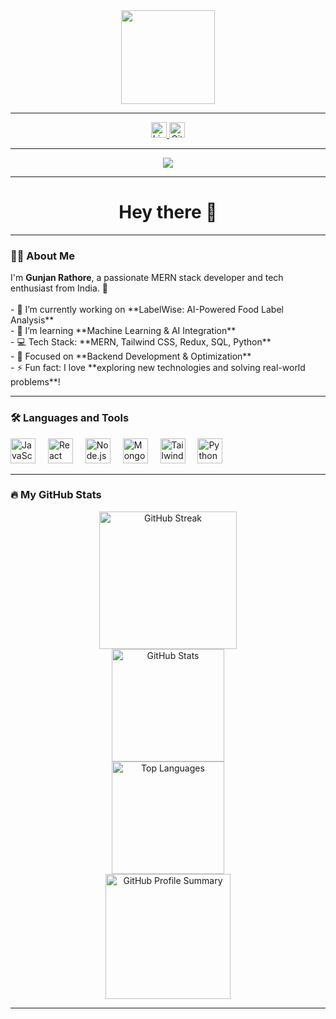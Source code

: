 <div align="center">
  <img height="150" src="https://media.giphy.com/media/M9gbBd9nbDrOTu1Mqx/giphy.gif"  />
</div>

---

<div align="center">
  <a href="https://linkedin.com/in/gunjanrathore">
    <img src="https://img.shields.io/static/v1?message=LinkedIn&logo=linkedin&label=&color=0077B5&logoColor=white&labelColor=&style=for-the-badge" height="25" alt="LinkedIn"  />
  </a>
  <a href="https://github.com/GunjanRathore0011">
    <img src="https://img.shields.io/static/v1?message=GitHub&logo=github&label=&color=000&logoColor=white&labelColor=&style=for-the-badge" height="25" alt="GitHub"  />
  </a>
</div>

---

<div align="center">
  <img src="https://visitor-badge.laobi.icu/badge?page_id=GunjanRathore0011.GunjanRathore0011"  />
</div>

---

<h1 align="center">Hey there 👋</h1>

---

<h3 align="left">👩‍💻 About Me</h3>

<p align="left">
I'm <b>Gunjan Rathore</b>, a passionate MERN stack developer and tech enthusiast from India. 🚀<br><br>
- 🔭 I’m currently working on **LabelWise: AI-Powered Food Label Analysis**<br>
- 🌱 I’m learning **Machine Learning & AI Integration**<br>
- 💻 Tech Stack: **MERN, Tailwind CSS, Redux, SQL, Python**<br>
- 🎯 Focused on **Backend Development & Optimization**<br>
- ⚡ Fun fact: I love **exploring new technologies and solving real-world problems**!
</p>

---

<h3 align="left">🛠 Languages and Tools</h3>

<div align="left">
  <img src="https://cdn.jsdelivr.net/gh/devicons/devicon/icons/javascript/javascript-original.svg" height="40" alt="JavaScript logo"  />
  <img width="12" />
  <img src="https://cdn.jsdelivr.net/gh/devicons/devicon/icons/react/react-original-wordmark.svg" height="40" alt="React logo"  />
  <img width="12" />
  <img src="https://cdn.jsdelivr.net/gh/devicons/devicon/icons/nodejs/nodejs-original-wordmark.svg" height="40" alt="Node.js logo"  />
  <img width="12" />
  <img src="https://cdn.jsdelivr.net/gh/devicons/devicon/icons/mongodb/mongodb-original-wordmark.svg" height="40" alt="MongoDB logo"  />
  <img width="12" />
  <img src="https://cdn.jsdelivr.net/gh/devicons/devicon/icons/tailwindcss/tailwindcss-plain.svg" height="40" alt="Tailwind CSS logo"  />
  <img width="12" />
  <img src="https://cdn.jsdelivr.net/gh/devicons/devicon/icons/python/python-original.svg" height="40" alt="Python logo"  />
</div>

---

<h3 align="left">🔥 My GitHub Stats</h3>

<div align="center">
  <img src="https://github-readme-streak-stats.herokuapp.com?user=GunjanRathore0011&theme=dark&hide_border=false&border_radius=5" height="220" alt="GitHub Streak"  />
</div>

<div align="center">
  <img src="https://github-readme-stats.vercel.app/api?username=GunjanRathore0011&show_icons=true&theme=radical" height="180" alt="GitHub Stats"  />
</div>

<div align="center">
  <img src="https://github-readme-stats.vercel.app/api/top-langs/?username=GunjanRathore0011&layout=compact&theme=radical" height="180" alt="Top Languages"  />
</div>

<div align="center">
  <img src="https://github-profile-summary-cards.vercel.app/api/cards/profile-details?username=GunjanRathore0011&theme=radical" height="200" alt="GitHub Profile Summary" />
</div>

---
